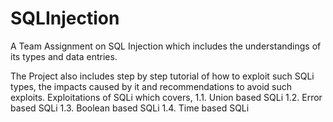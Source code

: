 # SQLInjection
A Team Assignment on SQL Injection which includes the understandings of its types and data entries. 

The Project also includes step by step tutorial of how to exploit such SQLi types, the impacts caused by it and recommendations to avoid such exploits. 
Exploitations of SQLi  which covers, 
1.1. Union based SQLi 
1.2. Error based SQLi
1.3. Boolean based SQLi
1.4. Time based SQLi

